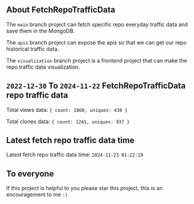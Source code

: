## About FetchRepoTrafficData

The `main` branch project can fetch specific repo everyday traffic data and save them in the MongoDB.

The `apis` branch project can expose the apis so that we can get our repo historical traffic data.

The `visualization` branch project is a frontend project that can make the repo traffic data visualization.

## `2022-12-30` To `2024-11-22` FetchRepoTrafficData repo traffic data

Total views data: `{ count: 1860, uniques: 438 }`

Total clones data: `{ count: 1241, uniques: 937 }`

## Latest fetch repo traffic data time

Latest fetch repo traffic data time: `2024-11-23 01:22:19`

## To everyone

If this project is helpful to you please star this project, this is an encouragement to me `:)`



